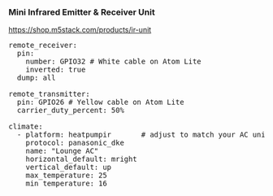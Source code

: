 ### Mini Infrared Emitter & Receiver Unit

https://shop.m5stack.com/products/ir-unit

<pre>
remote_receiver:
  pin:
    number: GPIO32 # White cable on Atom Lite
    inverted: true
  dump: all

remote_transmitter:
  pin: GPIO26 # Yellow cable on Atom Lite
  carrier_duty_percent: 50%

climate:
  - platform: heatpumpir       # adjust to match your AC unit!
    protocol: panasonic_dke
    name: "Lounge AC"
    horizontal_default: mright
    vertical_default: up
    max_temperature: 25
    min_temperature: 16
</pre>
